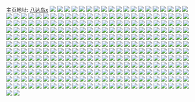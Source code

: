 主页地址: [八达鸟x](https://weibo.com/u/1851072375) 
![](https://wx4.sinaimg.cn/mw2000/6e551f77ly1h985huc6rrj21jk0se7kp.jpg) 
![](https://wx4.sinaimg.cn/mw2000/6e551f77ly1h8eyus3f3xj20zo2567pg.jpg) 
![](https://wx4.sinaimg.cn/mw2000/6e551f77ly1h8eyuqur6gj20zo256avo.jpg) 
![](https://wx4.sinaimg.cn/mw2000/6e551f77ly1h8eyut4qgvj20zo256dyq.jpg) 
![](https://wx4.sinaimg.cn/mw2000/6e551f77ly1h8dyje3t64j20zo256x32.jpg) 
![](https://wx4.sinaimg.cn/mw2000/6e551f77ly1h8clkscftaj20zo2561kx.jpg) 
![](https://wx4.sinaimg.cn/mw2000/6e551f77ly1h8ac2wcr38j20zo256apr.jpg) 
![](https://wx4.sinaimg.cn/mw2000/6e551f77ly1h8ac411vv7j20u01sw11j.jpg) 
![](https://wx4.sinaimg.cn/mw2000/6e551f77ly1h8ac40stlmj20u01swaie.jpg) 
![](https://wx4.sinaimg.cn/mw2000/6e551f77ly1h82o9h1yy2j20zo256npd.jpg) 
![](https://wx4.sinaimg.cn/mw2000/6e551f77ly1h80zz3wfg6j20zk0k0n1l.jpg) 
![](https://wx4.sinaimg.cn/mw2000/6e551f77ly1h7nesiyf0lj21o0280hdt.jpg) 
![](https://wx4.sinaimg.cn/mw2000/6e551f77ly1h7nesjimcbj21o0280hdt.jpg) 
![](https://wx4.sinaimg.cn/mw2000/6e551f77ly1h7nesjxifcj21o0280kjl.jpg) 
![](https://wx4.sinaimg.cn/mw2000/6e551f77ly1h7nesk95koj20n90n9jwb.jpg) 
![](https://wx4.sinaimg.cn/mw2000/6e551f77ly1h7d4cpwmxhj224b24bhdv.jpg) 
![](https://wx4.sinaimg.cn/mw2000/6e551f77ly1h7d4cnlpd4j22ce2cehdw.jpg) 
![](https://wx4.sinaimg.cn/mw2000/6e551f77ly1h68hwzmesbj20u01swn2l.jpg) 
![](https://wx4.sinaimg.cn/mw2000/6e551f77ly1h61ukjgj8bj21o01o0qv5.jpg) 
![](https://wx4.sinaimg.cn/mw2000/6e551f77ly1h61ukp10lgj23342bcnpe.jpg) 
![](https://wx4.sinaimg.cn/mw2000/6e551f77ly1h61ukq73zqj22c02c01ky.jpg) 
![](https://wx4.sinaimg.cn/mw2000/6e551f77ly1h61ukr5e7gj22c02c0qv5.jpg) 
![](https://wx4.sinaimg.cn/mw2000/6e551f77ly1h61ukslf5kj22c02c0hdt.jpg) 
![](https://wx4.sinaimg.cn/mw2000/6e551f77ly1h61ukgibihj22c02c04qq.jpg) 
![](https://wx4.sinaimg.cn/mw2000/6e551f77ly1h61uktd637j22c02c0kjl.jpg) 
![](https://wx4.sinaimg.cn/mw2000/6e551f77ly1h61uku9ijuj22c02c0u0x.jpg) 
![](https://wx4.sinaimg.cn/mw2000/6e551f77ly1h5jbkw37rqj20u00u0tfu.jpg) 
![](https://wx4.sinaimg.cn/mw2000/6e551f77ly1h5jbkwmkcxj20sg0sgagk.jpg) 
![](https://wx4.sinaimg.cn/mw2000/6e551f77ly1h56avpy2otj20u00vgq98.jpg) 
![](https://wx4.sinaimg.cn/mw2000/6e551f77ly1h56avqlec6j20u013utgr.jpg) 
![](https://wx4.sinaimg.cn/mw2000/6e551f77ly1h56avt7g91j20u019b48p.jpg) 
![](https://wx4.sinaimg.cn/mw2000/6e551f77ly1h56avqzncoj21920u045k.jpg) 
![](https://wx4.sinaimg.cn/mw2000/6e551f77ly1h56avr7snpj21300u0aik.jpg) 
![](https://wx4.sinaimg.cn/mw2000/6e551f77ly1h56avs5t7ij20u0140grs.jpg) 
![](https://wx4.sinaimg.cn/mw2000/6e551f77ly1h52tn2yl4zj22c0340u0y.jpg) 
![](https://wx4.sinaimg.cn/mw2000/6e551f77ly1h510d64g6jj22801o01ky.jpg) 
![](https://wx4.sinaimg.cn/mw2000/6e551f77ly1h510d52m5mj238k25ox6q.jpg) 
![](https://wx4.sinaimg.cn/mw2000/6e551f77ly1h510d9ki8pj238k25oe83.jpg) 
![](https://wx4.sinaimg.cn/mw2000/6e551f77ly1h510dcambij238k25ohdv.jpg) 
![](https://wx4.sinaimg.cn/mw2000/6e551f77ly1h510dedamqj21tj38khdu.jpg) 
![](https://wx4.sinaimg.cn/mw2000/6e551f77ly1h4pcdcy4saj22c0340x6q.jpg) 
![](https://wx4.sinaimg.cn/mw2000/6e551f77ly1h4pcdgr0v8j22c0340e84.jpg) 
![](https://wx4.sinaimg.cn/mw2000/6e551f77ly1h4pcdbkkksj22ds1sce81.jpg) 
![](https://wx4.sinaimg.cn/mw2000/6e551f77ly1h4pcdjdf75j20zo1d91ju.jpg) 
![](https://wx4.sinaimg.cn/mw2000/6e551f77ly1h4pcdly944j20zo1bkqr6.jpg) 
![](https://wx4.sinaimg.cn/mw2000/6e551f77ly1h4pcdmujcsj23402c07wi.jpg) 
![](https://wx4.sinaimg.cn/mw2000/6e551f77ly1h3yo4hr226j22c0340e84.jpg) 
![](https://wx4.sinaimg.cn/mw2000/6e551f77ly1h3yo4jla7nj22p820xqv5.jpg) 
![](https://wx4.sinaimg.cn/mw2000/6e551f77ly1h3yo4le8uaj22jy1wzqv6.jpg) 
![](https://wx4.sinaimg.cn/mw2000/6e551f77ly1h3yo4b4tkgj20xc2301kx.jpg) 
![](https://wx4.sinaimg.cn/mw2000/6e551f77ly1h3yo4c5wasj20xc230e81.jpg) 
![](https://wx4.sinaimg.cn/mw2000/6e551f77ly1h3yo4f34ikj23402c0b2d.jpg) 
![](https://wx4.sinaimg.cn/mw2000/6e551f77ly1h3kch7ah2xj20u01sxq8v.jpg) 
![](https://wx4.sinaimg.cn/mw2000/6e551f77gy1h2pn5q8qusj20u01sxjws.jpg) 
![](https://wx4.sinaimg.cn/mw2000/6e551f77gy1h2oeszfs9aj22560zo7wh.jpg) 
![](https://wx4.sinaimg.cn/mw2000/6e551f77ly1h23mwygkp1j20k00zk10z.jpg) 
![](https://wx4.sinaimg.cn/mw2000/6e551f77gy1h1vkkmz7o0j20zo0hx0u8.jpg) 
![](https://wx4.sinaimg.cn/mw2000/6e551f77ly1h106dpfv66j20u00kiq5j.jpg) 
![](https://wx4.sinaimg.cn/mw2000/6e551f77gy1h0y1xqtrirj20tt0p0dks.jpg) 
![](https://wx4.sinaimg.cn/mw2000/6e551f77ly1h0tefv9h7mj20mi0u0q8g.jpg) 
![](https://wx4.sinaimg.cn/mw2000/6e551f77ly1h0tefuj8cdj22bc334x6p.jpg) 
![](https://wx4.sinaimg.cn/mw2000/6e551f77ly1h0nb87mpydj20u01i07ct.jpg) 
![](https://wx4.sinaimg.cn/mw2000/6e551f77ly1h0nb87z342j20s11o0tiw.jpg) 
![](https://wx4.sinaimg.cn/mw2000/6e551f77ly1h0nb88aexfj20f40r8gms.jpg) 
![](https://wx4.sinaimg.cn/mw2000/6e551f77ly1h0nb88sifcj20qo0zk78k.jpg) 
![](https://wx4.sinaimg.cn/mw2000/6e551f77ly1h0nb895d14j217x26212b.jpg) 
![](https://wx4.sinaimg.cn/mw2000/6e551f77ly1h0nb89qj53j21jk2bc4qp.jpg) 
![](https://wx4.sinaimg.cn/mw2000/6e551f77ly1h0nb8a2q7lj21jk111qch.jpg) 
![](https://wx4.sinaimg.cn/mw2000/6e551f77gy1h08h4uzdx2j20u00u0whq.jpg) 
![](https://wx4.sinaimg.cn/mw2000/6e551f77gy1h08h4uhy1gj21400u046r.jpg) 
![](https://wx4.sinaimg.cn/mw2000/6e551f77gy1h02oshthkmj20u00u0whq.jpg) 
![](https://wx4.sinaimg.cn/mw2000/6e551f77gy1h02osimw04j20u00u0tcr.jpg) 
![](https://wx4.sinaimg.cn/mw2000/6e551f77gy1h02osj1r79j20qo0qotc5.jpg) 
![](https://wx4.sinaimg.cn/mw2000/6e551f77gy1h02osjh7xmj20u00u0dhz.jpg) 
![](https://wx4.sinaimg.cn/mw2000/6e551f77gy1gzzg8am1frj20u0140n3v.jpg) 
![](https://wx4.sinaimg.cn/mw2000/6e551f77gy1gzzg8bocq3j20u0140qb1.jpg) 
![](https://wx4.sinaimg.cn/mw2000/6e551f77gy1gzzg8cp10gj20u0140aho.jpg) 
![](https://wx4.sinaimg.cn/mw2000/6e551f77gy1gzzg891v6sj20u0140gt8.jpg) 
![](https://wx4.sinaimg.cn/mw2000/6e551f77gy1gzzg8dkz0ej20u0140th9.jpg) 
![](https://wx4.sinaimg.cn/mw2000/6e551f77ly1gynlavab0rj20u0140wnp.jpg) 
![](https://wx4.sinaimg.cn/mw2000/6e551f77ly1gyk6masgnfj20u01swtil.jpg) 
![](https://wx4.sinaimg.cn/mw2000/6e551f77ly1gyedswh6hcj20yi1pchdt.jpg) 
![](https://wx4.sinaimg.cn/mw2000/6e551f77ly1gyedszb9gcj20yi1pcnpd.jpg) 
![](https://wx4.sinaimg.cn/mw2000/6e551f77gy1gy36cmptq7j20u01sxtdt.jpg) 
![](https://wx4.sinaimg.cn/mw2000/6e551f77gy1gy1k0grzj3j20zo2561h6.jpg) 
![](https://wx4.sinaimg.cn/mw2000/6e551f77gy1gxo6xr3tntj20lc0sg40n.jpg) 
![](https://wx4.sinaimg.cn/mw2000/6e551f77gy1gwxk813letj20jk0jojst.jpg) 
![](https://wx4.sinaimg.cn/mw2000/0021gUu3gy1gvfdqmmcmuj60u01sxaf202.jpg) 
![](https://wx4.sinaimg.cn/mw2000/6e551f77ly1gtj51y7trnj20u00u0ad0.jpg) 
![](https://wx4.sinaimg.cn/mw2000/6e551f77ly1gtj5230hcaj20u00u0q6c.jpg) 
![](https://wx4.sinaimg.cn/mw2000/6e551f77ly1gtj521vqakj20u00u043d.jpg) 
![](https://wx4.sinaimg.cn/mw2000/6e551f77ly1gtj51yn60cj20u00u0ahc.jpg) 
![](https://wx4.sinaimg.cn/mw2000/6e551f77ly1gtj5202t3wj20u00u0q9e.jpg) 
![](https://wx4.sinaimg.cn/mw2000/6e551f77ly1gtj51zutr0j20u00u079d.jpg) 
![](https://wx4.sinaimg.cn/mw2000/6e551f77ly1gtj5210d2dj21400u0n12.jpg) 
![](https://wx4.sinaimg.cn/mw2000/6e551f77ly1gtj5215mxjj21400u00ym.jpg) 
![](https://wx4.sinaimg.cn/mw2000/6e551f77gy1gsqvcqfxdjj22c02c0kjl.jpg) 
![](https://wx4.sinaimg.cn/mw2000/6e551f77gy1gsg99lkz3cj20u00tjtdv.jpg) 
![](https://wx4.sinaimg.cn/mw2000/6e551f77gy1gs614o7c5pj20u00u0k20.jpg) 
![](https://wx4.sinaimg.cn/mw2000/6e551f77gy1gs614ourmrj20u00u0k1g.jpg) 
![](https://wx4.sinaimg.cn/mw2000/6e551f77gy1grw42fx459j21400u0tgs.jpg) 
![](https://wx4.sinaimg.cn/mw2000/6e551f77gy1grw42gppyzj20u0140n6a.jpg) 
![](https://wx4.sinaimg.cn/mw2000/6e551f77gy1grw42h8z1mj21400u0k02.jpg) 
![](https://wx4.sinaimg.cn/mw2000/6e551f77gy1gqvjujm8l3j20u00u0k0u.jpg) 
![](https://wx4.sinaimg.cn/mw2000/6e551f77gy1gqvjukb4agj20u00u0tkf.jpg) 
![](https://wx4.sinaimg.cn/mw2000/6e551f77gy1gqvjv1t097j20u00u043z.jpg) 
![](https://wx4.sinaimg.cn/mw2000/6e551f77gy1gqrkwmh2pxj20tu0tu7wh.jpg) 
![](https://wx4.sinaimg.cn/mw2000/6e551f77gy1gqnhqum7u8j21kw1kwhdt.jpg) 
![](https://wx4.sinaimg.cn/mw2000/6e551f77gy1gqb3gacg9mj20qu0k67ga.jpg) 
![](https://wx4.sinaimg.cn/mw2000/6e551f77gy1gq2uhd60vtj20u00u0af4.jpg) 
![](https://wx4.sinaimg.cn/mw2000/6e551f77gy1gq2uhdy89sj20u00u07d6.jpg) 
![](https://wx4.sinaimg.cn/mw2000/6e551f77gy1gpmtlckzwrj20u01sxqvh.jpg) 
![](https://wx4.sinaimg.cn/mw2000/6e551f77gy1gpkf2lrspcj206w02i749.jpg) 
![](https://wx4.sinaimg.cn/mw2000/6e551f77gy1gp59kqdaz7j20u01sxb29.jpg) 
![](https://wx4.sinaimg.cn/mw2000/6e551f77gy1gp59kotl8lj20u01sxb29.jpg) 
![](https://wx4.sinaimg.cn/mw2000/6e551f77gy1gp59krq147j20u01sxb29.jpg) 
![](https://wx4.sinaimg.cn/mw2000/6e551f77gy1gp59ktp3zpj20u01sxb29.jpg) 
![](https://wx4.sinaimg.cn/mw2000/6e551f77gy1gp4mg4z80uj21uc1acal3.jpg) 
![](https://wx4.sinaimg.cn/mw2000/6e551f77gy1gp4mg5gsaqj21uc1ac13o.jpg) 
![](https://wx4.sinaimg.cn/mw2000/6e551f77gy1gp4mg4hdc1j21uc1ac13t.jpg) 
![](https://wx4.sinaimg.cn/mw2000/6e551f77gy1gp4mg7j86hj21uc1acb2g.jpg) 
![](https://wx4.sinaimg.cn/mw2000/6e551f77gy1gp4mg89xdqj21uc1actjx.jpg) 
![](https://wx4.sinaimg.cn/mw2000/6e551f77gy1gp4mg8w5m8j21uc1acq9w.jpg) 
![](https://wx4.sinaimg.cn/mw2000/6e551f77gy1goxgmontpej22560zo1l2.jpg) 
![](https://wx4.sinaimg.cn/mw2000/6e551f77gy1goxgmledrij22560zo1l2.jpg) 
![](https://wx4.sinaimg.cn/mw2000/6e551f77gy1gotsrcnj2kj22yo1o0npe.jpg) 
![](https://wx4.sinaimg.cn/mw2000/6e551f77gy1gotsrb9hshj22yo1o0e82.jpg) 
![](https://wx4.sinaimg.cn/mw2000/6e551f77gy1gotsrdjeyoj22yo1o01ky.jpg) 
![](https://wx4.sinaimg.cn/mw2000/6e551f77gy1gotsrf9ivgj21sc1scke3.jpg) 
![](https://wx4.sinaimg.cn/mw2000/6e551f77gy1gotsrgl1dgj21sb1sbwyg.jpg) 
![](https://wx4.sinaimg.cn/mw2000/6e551f77gy1gotsrhm2u6j21sb1sb4n5.jpg) 
![](https://wx4.sinaimg.cn/mw2000/6e551f77gy1gom01jazbvj20zo0iw75o.jpg) 
![](https://wx4.sinaimg.cn/mw2000/6e551f77gy1gofvs9ll7kj20kx0lon0a.jpg) 
![](https://wx4.sinaimg.cn/mw2000/6e551f77ly1go87parfxrj21uc1ackju.jpg) 
![](https://wx4.sinaimg.cn/mw2000/6e551f77ly1go87pd1pjwj21uc1acu16.jpg) 
![](https://wx4.sinaimg.cn/mw2000/6e551f77ly1go75sjjyiij20zo2561l2.jpg) 
![](https://wx4.sinaimg.cn/mw2000/6e551f77ly1go4uq7dugdj21sc2dse81.jpg) 
![](https://wx4.sinaimg.cn/mw2000/6e551f77ly1go4uq5xohpj21sc2dse81.jpg) 
![](https://wx4.sinaimg.cn/mw2000/6e551f77ly1go4uq92009j21o02801ky.jpg) 
![](https://wx4.sinaimg.cn/mw2000/6e551f77ly1go4uqa2m2yj21o0280qv5.jpg) 
![](https://wx4.sinaimg.cn/mw2000/6e551f77ly1go397z3cy2j216y0u07wh.jpg) 
![](https://wx4.sinaimg.cn/mw2000/6e551f77ly1gnzwtkq1uoj21uc1ac1l1.jpg) 
![](https://wx4.sinaimg.cn/mw2000/6e551f77ly1gnzwtm93y7j21uc1acu0y.jpg) 
![](https://wx4.sinaimg.cn/mw2000/6e551f77ly1gnzwhnnfmhj21uc1acnpi.jpg) 
![](https://wx4.sinaimg.cn/mw2000/6e551f77ly1gnzwhqj2n2j21uc1ac1l1.jpg) 
![](https://wx4.sinaimg.cn/mw2000/6e551f77ly1gnzwhr4hrij21000svmy2.jpg) 
![](https://wx4.sinaimg.cn/mw2000/6e551f77ly1gnjpldpt0gj21400u04d2.jpg) 
![](https://wx4.sinaimg.cn/mw2000/6e551f77ly1gnjple4p3aj21400u0aok.jpg) 
![](https://wx4.sinaimg.cn/mw2000/6e551f77gy1gmwitx1ho1j20zo0rpacy.jpg) 
![](https://wx4.sinaimg.cn/mw2000/6e551f77gy1glng4hcnqcj20u01hcwgc.jpg) 
![](https://wx4.sinaimg.cn/mw2000/6e551f77gy1glng4gy3hbj20k00zk0w2.jpg) 
![](https://wx4.sinaimg.cn/mw2000/6e551f77gy1gjuz4u1darj21o0280hdt.jpg) 
![](https://wx4.sinaimg.cn/mw2000/6e551f77gy1gjuz4v6e5yj21o0280qv5.jpg) 
![](https://wx4.sinaimg.cn/mw2000/6e551f77gy1gjuz4w1c2ij21o0280e81.jpg) 
![](https://wx4.sinaimg.cn/mw2000/6e551f77gy1gjo3p6t5r0j20hq0fnmyu.jpg) 
![](https://wx4.sinaimg.cn/mw2000/6e551f77gy1gj8yaa5mlmj20zk0qowho.jpg) 
![](https://wx4.sinaimg.cn/mw2000/6e551f77gy1gj313dicr9j20u01jiaib.jpg) 
![](https://wx4.sinaimg.cn/mw2000/6e551f77gy1ginvukwe5vj20yi1pcu11.jpg) 
![](https://wx4.sinaimg.cn/mw2000/6e551f77ly1ggpol0j2v7j20m80m8mzm.jpg) 
![](https://wx4.sinaimg.cn/mw2000/6e551f77ly1ggpol7mafqj20yi1pcu12.jpg) 
![](https://wx4.sinaimg.cn/mw2000/6e551f77ly1ggpol0x9vmj20m80m87ac.jpg) 
![](https://wx4.sinaimg.cn/mw2000/6e551f77ly1ggpolcq2szj20yi1pcb2b.jpg) 
![](https://wx4.sinaimg.cn/mw2000/6e551f77ly1ggpol9ds2fj20m80m8teo.jpg) 
![](https://wx4.sinaimg.cn/mw2000/6e551f77ly1ggpol2sz7mj20yi1pc7wi.jpg) 
![](https://wx4.sinaimg.cn/mw2000/6e551f77ly1ggpol3600jj20ku0rsdl4.jpg) 
![](https://wx4.sinaimg.cn/mw2000/6e551f77ly1ggpola0kxpj20m80m8dkf.jpg) 
![](https://wx4.sinaimg.cn/mw2000/6e551f77ly1ggpol9q8g9j20m80m877b.jpg) 
![](https://wx4.sinaimg.cn/mw2000/6e551f77ly1ggpokzsdp0j20p00xc7b7.jpg) 
![](https://wx4.sinaimg.cn/mw2000/6e551f77ly1ggpol8q2srj20m80m8gsq.jpg) 
![](https://wx4.sinaimg.cn/mw2000/6e551f77ly1ggpol08yqtj20m80m8tdb.jpg) 
![](https://wx4.sinaimg.cn/mw2000/6e551f77ly1ggpol92yzyj20m80m8ah2.jpg) 
![](https://wx4.sinaimg.cn/mw2000/6e551f77ly1ggpo9nzulpj20ku0rs45d.jpg) 
![](https://wx4.sinaimg.cn/mw2000/6e551f77ly1ggpo9mytq7j20ku0rsagl.jpg) 
![](https://wx4.sinaimg.cn/mw2000/6e551f77ly1ggpo9orzntj20m80m8gnh.jpg) 
![](https://wx4.sinaimg.cn/mw2000/6e551f77ly1ggpo9puqobj20m80m8ju3.jpg) 
![](https://wx4.sinaimg.cn/mw2000/6e551f77ly1ggpo9p0st1j20m80m80x1.jpg) 
![](https://wx4.sinaimg.cn/mw2000/6e551f77ly1ggpo9pb7kgj20ku0rsn1s.jpg) 
![](https://wx4.sinaimg.cn/mw2000/6e551f77ly1ggpo9plhj4j20m80m8gq2.jpg) 
![](https://wx4.sinaimg.cn/mw2000/6e551f77ly1ggpo9q2lzcj20m80m8gpf.jpg) 
![](https://wx4.sinaimg.cn/mw2000/6e551f77ly1ggpo9th90kj20yi1pc7wo.jpg) 
![](https://wx4.sinaimg.cn/mw2000/6e551f77ly1gg76f5mk1jj22801o07wh.jpg) 
![](https://wx4.sinaimg.cn/mw2000/6e551f77ly1gg2lh8intbj20yi1pc798.jpg) 
![](https://wx4.sinaimg.cn/mw2000/6e551f77ly1gg2lh98ehdj20qo18pjvl.jpg) 
![](https://wx4.sinaimg.cn/mw2000/6e551f77ly1gfxyus779sj21o02804qp.jpg) 
![](https://wx4.sinaimg.cn/mw2000/6e551f77ly1gfxyusw4kcj21o0280b29.jpg) 
![](https://wx4.sinaimg.cn/mw2000/6e551f77ly1gfxyutv89ij21o0280b29.jpg) 
![](https://wx4.sinaimg.cn/mw2000/6e551f77ly1gfxyuujwgcj21o01o01gp.jpg) 
![](https://wx4.sinaimg.cn/mw2000/6e551f77ly1gfvqfbryinj21o02804qp.jpg) 
![](https://wx4.sinaimg.cn/mw2000/6e551f77ly1gfvqfcaeuqj22801o0b29.jpg) 
![](https://wx4.sinaimg.cn/mw2000/6e551f77ly1gfvqfb9du5j21o01ux7wh.jpg) 
![](https://wx4.sinaimg.cn/mw2000/6e551f77ly1gfvqfcvwxjj21o0280hdo.jpg) 
![](https://wx4.sinaimg.cn/mw2000/6e551f77ly1gfatm7iak5j20kg0kuadn.jpg) 
![](https://wx4.sinaimg.cn/mw2000/6e551f77ly1gf7ax0rt1cj221y2qme81.jpg) 
![](https://wx4.sinaimg.cn/mw2000/6e551f77ly1gf7ax293hnj22c0340tq4.jpg) 
![](https://wx4.sinaimg.cn/mw2000/6e551f77ly1gf7awyn74lj22c0340wzc.jpg) 
![](https://wx4.sinaimg.cn/mw2000/6e551f77ly1geteldki2oj20yi1pcx6t.jpg) 
![](https://wx4.sinaimg.cn/mw2000/6e551f77ly1geos2dy99sj20u00u011g.jpg) 
![](https://wx4.sinaimg.cn/mw2000/6e551f77ly1geos2ea181j20u01407f0.jpg) 
![](https://wx4.sinaimg.cn/mw2000/6e551f77ly1gectx3itmhj21hc0u0gon.jpg) 
![](https://wx4.sinaimg.cn/mw2000/6e551f77ly1ge9bbitbcaj22c0340npe.jpg) 
![](https://wx4.sinaimg.cn/mw2000/6e551f77ly1ge9bbe2do7j22c03401ky.jpg) 
![](https://wx4.sinaimg.cn/mw2000/6e551f77ly1ge9bbl3c15j21o0280x5h.jpg) 
![](https://wx4.sinaimg.cn/mw2000/6e551f77ly1ge9bbnatdvj22c03401kx.jpg) 
![](https://wx4.sinaimg.cn/mw2000/6e551f77ly1ge9bbq6pqrj22c02c0npd.jpg) 
![](https://wx4.sinaimg.cn/mw2000/6e551f77ly1ge9bbt03ucj23402c0b2a.jpg) 
![](https://wx4.sinaimg.cn/mw2000/6e551f77ly1ge9bbud4lpj22c02c0qpi.jpg) 
![](https://wx4.sinaimg.cn/mw2000/6e551f77ly1ge9bbztkzrj21o01o01kx.jpg) 
![](https://wx4.sinaimg.cn/mw2000/6e551f77ly1ge9bd9row3j22c02c07mg.jpg) 
![](https://wx4.sinaimg.cn/mw2000/6e551f77ly1ge9bc4solnj22c02c01kx.jpg) 
![](https://wx4.sinaimg.cn/mw2000/6e551f77ly1ge9bcajm5cj22c03401kz.jpg) 
![](https://wx4.sinaimg.cn/mw2000/6e551f77ly1ge2s467j1xj20ku0rsgqo.jpg) 
![](https://wx4.sinaimg.cn/mw2000/6e551f77ly1ge2s45vwn2j20m80m8n13.jpg) 
![](https://wx4.sinaimg.cn/mw2000/6e551f77ly1ge2s46hx75j20m80m8q6y.jpg) 
![](https://wx4.sinaimg.cn/mw2000/6e551f77ly1ge2s46uydbj20ku0rs77p.jpg) 
![](https://wx4.sinaimg.cn/mw2000/6e551f77ly1ge2s4760iaj20m80m8jxy.jpg) 
![](https://wx4.sinaimg.cn/mw2000/6e551f77ly1ge2s47i13hj20k00qoq5m.jpg) 
![](https://wx4.sinaimg.cn/mw2000/6e551f77ly1ge2s47wtvmj20m80m8jtv.jpg) 
![](https://wx4.sinaimg.cn/mw2000/6e551f77ly1ge2s489h16j20m80m8gq0.jpg) 
![](https://wx4.sinaimg.cn/mw2000/6e551f77ly1ge2s48mjofj20u00u0tdi.jpg) 
![](https://wx4.sinaimg.cn/mw2000/6e551f77ly1gdy4k735omj21ho1v3npd.jpg) 
![](https://wx4.sinaimg.cn/mw2000/6e551f77ly1gdy4k4y1zvj21ho1v3npd.jpg) 
![](https://wx4.sinaimg.cn/mw2000/6e551f77ly1gdrdtavjnqj20dw0e2tdr.jpg) 
![](https://wx4.sinaimg.cn/mw2000/6e551f77ly1gdgx2klwulj21900u0tgh.jpg) 
![](https://wx4.sinaimg.cn/mw2000/6e551f77ly1gdau03nmgtj20yi0f5wgh.jpg) 
![](https://wx4.sinaimg.cn/mw2000/6e551f77ly1gcrd40auyjj20u00u0gry.jpg) 
![](https://wx4.sinaimg.cn/mw2000/6e551f77ly1gcbx6ii6ovj20u01hc7wi.jpg) 
![](https://wx4.sinaimg.cn/mw2000/6e551f77ly1gb0uxa3r8ij21hc0u07wo.jpg) 
![](https://wx4.sinaimg.cn/mw2000/6e551f77gy1gaofq6undyj23402c0hdu.jpg) 
![](https://wx4.sinaimg.cn/mw2000/6e551f77gy1gaofq471awj23402c0u0y.jpg) 
![](https://wx4.sinaimg.cn/mw2000/6e551f77gy1gaofq9ei1wj22c0340qv6.jpg) 
![](https://wx4.sinaimg.cn/mw2000/6e551f77gy1gaofqbo863j23402c01kz.jpg) 
![](https://wx4.sinaimg.cn/mw2000/6e551f77gy1gaofqd65gyj22c02c0hdt.jpg) 
![](https://wx4.sinaimg.cn/mw2000/6e551f77gy1gaofqesgraj22c02c0kjl.jpg) 
![](https://wx4.sinaimg.cn/mw2000/6e551f77gy1gakuiscva2j20u013xtl7.jpg) 
![](https://wx4.sinaimg.cn/mw2000/6e551f77gy1gakuirpp90j20u013x12j.jpg) 
![](https://wx4.sinaimg.cn/mw2000/6e551f77gy1g9qw6um0svj213y0u0k32.jpg) 
![](https://wx4.sinaimg.cn/mw2000/6e551f77gy1g9qw6w0pk9j213x0u0dpo.jpg) 
![](https://wx4.sinaimg.cn/mw2000/6e551f77gy1g9qw6wx1b5j218w0u0n7o.jpg) 
![](https://wx4.sinaimg.cn/mw2000/6e551f77gy1g9qw6ybaguj20u0140dx4.jpg) 
![](https://wx4.sinaimg.cn/mw2000/6e551f77gy1g9qw6zkul6j20u013x7g2.jpg) 
![](https://wx4.sinaimg.cn/mw2000/6e551f77gy1g9qw70ds51j20u013x13i.jpg) 
![](https://wx4.sinaimg.cn/mw2000/6e551f77gy1g9qw718cxjj21400u0n6b.jpg) 
![](https://wx4.sinaimg.cn/mw2000/6e551f77gy1g9qw72c3i0j21400u0k4p.jpg) 
![](https://wx4.sinaimg.cn/mw2000/6e551f77gy1g9qw73jmkxj20u013xdrb.jpg) 
![](https://wx4.sinaimg.cn/mw2000/6e551f77gy1g9qw75nokrj21400u07j8.jpg) 
![](https://wx4.sinaimg.cn/mw2000/6e551f77ly1g7ma81g7kkj20u01407er.jpg) 
![](https://wx4.sinaimg.cn/mw2000/6e551f77ly1g7ma82ekdxj21400u013x.jpg) 
![](https://wx4.sinaimg.cn/mw2000/6e551f77ly1g7ma84tcjpj213x0u0n6m.jpg) 
![](https://wx4.sinaimg.cn/mw2000/6e551f77ly1g7ma83d80nj20u0141drg.jpg) 
![](https://wx4.sinaimg.cn/mw2000/6e551f77ly1g7ma840ha7j20u0141alu.jpg) 
![](https://wx4.sinaimg.cn/mw2000/6e551f77ly1g7ma7zkvr5j20u0140qdm.jpg) 
![](https://wx4.sinaimg.cn/mw2000/6e551f77gy1g6siwr0cwzj20rs0v91kx.jpg) 
![](https://wx4.sinaimg.cn/mw2000/6e551f77ly1g5slqjm98pj22dc2dc7gb.jpg) 
![](https://wx4.sinaimg.cn/mw2000/6e551f77ly1g5qwny2jmqj20u013w4qp.jpg) 
![](https://wx4.sinaimg.cn/mw2000/6e551f77ly1g4ems3gwisj20u019adtd.jpg) 
![](https://wx4.sinaimg.cn/mw2000/6e551f77gy1g40zr94qpzj23402c07wk.jpg) 
![](https://wx4.sinaimg.cn/mw2000/6e551f77gy1g40zrbnceej20yi1pce84.jpg) 
![](https://wx4.sinaimg.cn/mw2000/6e551f77gy1g40zrr1uikj23402c04qs.jpg) 
![](https://wx4.sinaimg.cn/mw2000/6e551f77gy1g40zrd5u5gj22c0340npe.jpg) 
![](https://wx4.sinaimg.cn/mw2000/6e551f77gy1g40zroyb1kj23k02o0b2g.jpg) 
![](https://wx4.sinaimg.cn/mw2000/6e551f77gy1g40zrsjx0ij23402c0hdt.jpg) 
![](https://wx4.sinaimg.cn/mw2000/6e551f77gy1g40zrkockoj22c03407wl.jpg) 
![](https://wx4.sinaimg.cn/mw2000/6e551f77gy1g40zrw001ej23k02o0x6v.jpg) 
![](https://wx4.sinaimg.cn/mw2000/6e551f77gy1g40zrxe1igj23402c0x6q.jpg) 
![](https://wx4.sinaimg.cn/mw2000/6e551f77gy1g3wjhm71gmj22c0340hdt.jpg) 
![](https://wx4.sinaimg.cn/mw2000/6e551f77gy1g3wjm12vk9j23k02o0e8a.jpg) 
![](https://wx4.sinaimg.cn/mw2000/6e551f77gy1g3wjj3og7aj22c0340qv6.jpg) 
![](https://wx4.sinaimg.cn/mw2000/6e551f77gy1g3wjk5h516j22o03k0qvc.jpg) 
![](https://wx4.sinaimg.cn/mw2000/6e551f77gy1g3wjkgiu5yj23402c07wi.jpg) 
![](https://wx4.sinaimg.cn/mw2000/6e551f77gy1g3wjko9dswj23402c0hdt.jpg) 
![](https://wx4.sinaimg.cn/mw2000/6e551f77gy1g3wjhdp4kuj23k02o0e87.jpg) 
![](https://wx4.sinaimg.cn/mw2000/6e551f77gy1g3wjku5cnaj23402c0hdt.jpg) 
![](https://wx4.sinaimg.cn/mw2000/6e551f77gy1g3wjl76c70j23402c0e84.jpg) 
![](https://wx4.sinaimg.cn/mw2000/6e551f77ly1g3lzhkfs3qj20u0140jus.jpg) 
![](https://wx4.sinaimg.cn/mw2000/6e551f77ly1g3lzhlhpk9j22c02c0b06.jpg) 
![](https://wx4.sinaimg.cn/mw2000/6e551f77ly1g3lzhk2tlpj21dd0rrdvg.jpg) 
![](https://wx4.sinaimg.cn/mw2000/6e551f77ly1g3lzhn1g1vj22c02c0qrl.jpg) 
![](https://wx4.sinaimg.cn/mw2000/6e551f77ly1g3i83te0aej206o06ot90.jpg) 
![](https://wx4.sinaimg.cn/mw2000/6e551f77ly1g3gxgdds20j20u0140dmz.jpg) 
![](https://wx4.sinaimg.cn/mw2000/6e551f77ly1g3dyadqv5tj20u0140x1p.jpg) 
![](https://wx4.sinaimg.cn/mw2000/6e551f77ly1g3dyaf1g5zj20u01407lh.jpg) 
![](https://wx4.sinaimg.cn/mw2000/6e551f77ly1g3dyafvsqqj218w0u0tl4.jpg) 
![](https://wx4.sinaimg.cn/mw2000/6e551f77ly1g3dyagsgc1j218w0u0dtn.jpg) 
![](https://wx4.sinaimg.cn/mw2000/6e551f77ly1g3dyahey48j218w0u0wlm.jpg) 
![](https://wx4.sinaimg.cn/mw2000/6e551f77ly1g3dyachrcgj218w0u0guc.jpg) 
![](https://wx4.sinaimg.cn/mw2000/6e551f77ly1g3dyai8m6vj21400u0n94.jpg) 
![](https://wx4.sinaimg.cn/mw2000/6e551f77ly1g3dyajdnzfj20u01401af.jpg) 
![](https://wx4.sinaimg.cn/mw2000/6e551f77ly1g3dyakackbj218w0u0n7i.jpg) 
![](https://wx4.sinaimg.cn/mw2000/6e551f77ly1g38r0ghx2bj20u013xqcf.jpg) 
![](https://wx4.sinaimg.cn/mw2000/6e551f77ly1g38r0ftfw7j20u013xk0z.jpg) 
![](https://wx4.sinaimg.cn/mw2000/6e551f77ly1g38r0gywh0j20u013xaiz.jpg) 
![](https://wx4.sinaimg.cn/mw2000/6e551f77ly1g1qsqt302ej20u010777v.jpg) 
![](https://wx4.sinaimg.cn/mw2000/6e551f77ly1g1hi3lj6l5j20u0140afo.jpg) 
![](https://wx4.sinaimg.cn/mw2000/6e551f77ly1g1hi3it8j0j20u0140wl1.jpg) 
![](https://wx4.sinaimg.cn/mw2000/6e551f77ly1g00jl2pugsj20u0140u0x.jpg) 
![](https://wx4.sinaimg.cn/mw2000/6e551f77ly1fst8f13rycj23402c0e83.jpg) 
